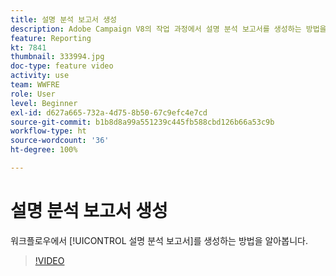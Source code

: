 ```yaml
---
title: 설명 분석 보고서 생성
description: Adobe Campaign V8의 작업 과정에서 설명 분석 보고서를 생성하는 방법을 알아봅니다.
feature: Reporting
kt: 7841
thumbnail: 333994.jpg
doc-type: feature video
activity: use
team: WWFRE
role: User
level: Beginner
exl-id: d627a665-732a-4d75-8b50-67c9efc4e7cd
source-git-commit: b1b8d8a99a551239c445fb588cbd126b66a53c9b
workflow-type: ht
source-wordcount: '36'
ht-degree: 100%

---
```


# 설명 분석 보고서 생성

워크플로우에서 [!UICONTROL 설명 분석 보고서]를 생성하는 방법을 알아봅니다.

>[!VIDEO](https://video.tv.adobe.com/v/333994?quality=12&learn=on)
